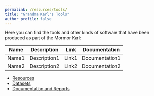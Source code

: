 ```yaml
---
permalink: /resources/tools/
title: "Grandma Karl's Tools"
author_profile: false
---
```


Here you can find the tools and other kinds of software that have been produced as part of the Mormor Karl:

|Name|Description|Link|Documentation|
|-|-|-|-|
|Name1|Description1|Link1|Documentation1|
|Name2|Description2|Link2|Documentation2|

- [Resources](../)
- [Datasets](./datasets/)
- [Documentation and Reports](./reports/)